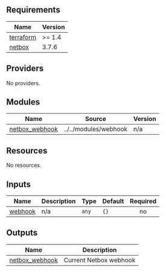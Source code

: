 <!-- BEGIN_TF_DOCS -->
## Requirements

| Name | Version |
|------|---------|
| <a name="requirement_terraform"></a> [terraform](#requirement\_terraform) | >= 1.4 |
| <a name="requirement_netbox"></a> [netbox](#requirement\_netbox) | 3.7.6 |

## Providers

No providers.

## Modules

| Name | Source | Version |
|------|--------|---------|
| <a name="module_netbox_webhook"></a> [netbox\_webhook](#module\_netbox\_webhook) | ../../modules/webhook | n/a |

## Resources

No resources.

## Inputs

| Name | Description | Type | Default | Required |
|------|-------------|------|---------|:--------:|
| <a name="input_webhook"></a> [webhook](#input\_webhook) | n/a | `any` | `{}` | no |

## Outputs

| Name | Description |
|------|-------------|
| <a name="output_netbox_webhook"></a> [netbox\_webhook](#output\_netbox\_webhook) | Current Netbox webhook |
<!-- END_TF_DOCS -->
